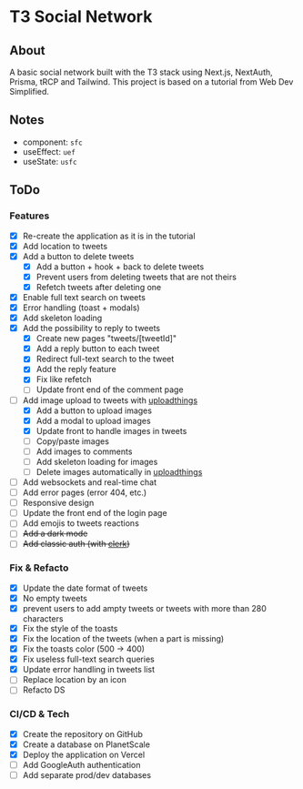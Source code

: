 # T3 Social Network

## About

A basic social network built with the T3 stack using Next.js, NextAuth, Prisma, tRCP and Tailwind. This project is based on a tutorial from Web Dev Simplified.

## Notes

- component: `sfc`
- useEffect: `uef`
- useState: `usfc`

## ToDo

### Features

- [x] Re-create the application as it is in the tutorial
- [x] Add location to tweets
- [x] Add a button to delete tweets
  - [x] Add a button + hook + back to delete tweets
  - [x] Prevent users from deleting tweets that are not theirs
  - [x] Refetch tweets after deleting one
- [x] Enable full text search on tweets
- [x] Error handling (toast + modals)
- [x] Add skeleton loading
- [x] Add the possibility to reply to tweets
  - [x] Create new pages "tweets/[tweetId]"
  - [x] Add a reply button to each tweet
  - [x] Redirect full-text search to the tweet
  - [x] Add the reply feature
  - [x] Fix like refetch
  - [ ] Update front end of the comment page
- [ ] Add image upload to tweets with [uploadthings](https://uploadthing.com/dashboard)
  - [x] Add a button to upload images
  - [x] Add a modal to upload images
  - [x] Update front to handle images in tweets
  - [ ] Copy/paste images
  - [ ] Add images to comments
  - [ ] Add skeleton loading for images
  - [ ] Delete images automatically in [uploadthings](https://uploadthing.com/dashboard)
- [ ] Add websockets and real-time chat
- [ ] Add error pages (error 404, etc.)
- [ ] Responsive design
- [ ] Update the front end of the login page
- [ ] Add emojis to tweets reactions
- [ ] ~~Add a dark mode~~
- [ ] ~~Add classic auth (with [clerk](https://clerk.com))~~

### Fix & Refacto

- [x] Update the date format of tweets
- [x] No empty tweets
- [x] prevent users to add ampty tweets or tweets with more than 280 characters
- [x] Fix the style of the toasts
- [x] Fix the location of the tweets (when a part is missing)
- [x] Fix the toasts color (500 -> 400)
- [x] Fix useless full-text search queries
- [x] Update error handling in tweets list
- [ ] Replace location by an icon
- [ ] Refacto DS

### CI/CD & Tech

- [x] Create the repository on GitHub
- [x] Create a database on PlanetScale
- [x] Deploy the application on Vercel
- [ ] Add GoogleAuth authentication
- [ ] Add separate prod/dev databases
